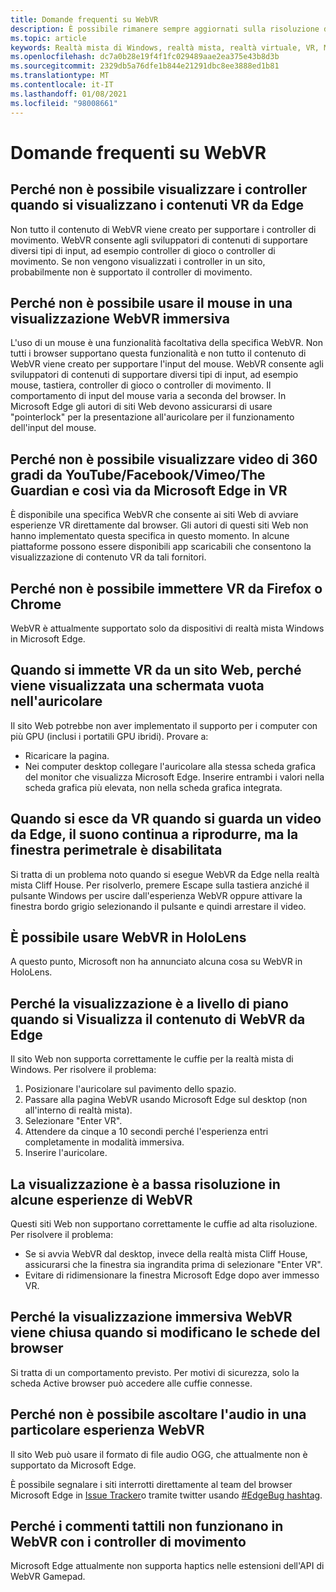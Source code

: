 ```yaml
---
title: Domande frequenti su WebVR
description: È possibile rimanere sempre aggiornati sulla risoluzione dei problemi relativi alla realtà mista per le applicazioni Web che esulano dalla documentazione del supporto clienti standard.
ms.topic: article
keywords: Realtà mista di Windows, realtà mista, realtà virtuale, VR, MR, risoluzione dei problemi, errori, guida, supporto tecnico, WebVR
ms.openlocfilehash: dc7a0b28e19f4f1fc029489aae2ea375e43b8d3b
ms.sourcegitcommit: 2329db5a76dfe1b844e21291dbc8ee3888ed1b81
ms.translationtype: MT
ms.contentlocale: it-IT
ms.lasthandoff: 01/08/2021
ms.locfileid: "98008661"
---
```

# <a name="webvr-faqs"></a>Domande frequenti su WebVR

## <a name="why-cant-i-see-my-controllers-when-viewing-vr-content-from-edge"></a>Perché non è possibile visualizzare i controller quando si visualizzano i contenuti VR da Edge

Non tutto il contenuto di WebVR viene creato per supportare i controller di movimento. WebVR consente agli sviluppatori di contenuti di supportare diversi tipi di input, ad esempio controller di gioco o controller di movimento. Se non vengono visualizzati i controller in un sito, probabilmente non è supportato il controller di movimento.

## <a name="why-cant-i-use-the-mouse-in-an-immersive-webvr-view"></a>Perché non è possibile usare il mouse in una visualizzazione WebVR immersiva

L'uso di un mouse è una funzionalità facoltativa della specifica WebVR. Non tutti i browser supportano questa funzionalità e non tutto il contenuto di WebVR viene creato per supportare l'input del mouse. WebVR consente agli sviluppatori di contenuti di supportare diversi tipi di input, ad esempio mouse, tastiera, controller di gioco o controller di movimento. Il comportamento di input del mouse varia a seconda del browser. In Microsoft Edge gli autori di siti Web devono assicurarsi di usare "pointerlock" per la presentazione all'auricolare per il funzionamento dell'input del mouse.

## <a name="why-cant-i-view-360-degree-videos-from-youtubefacebookvimeothe-guardian-etc-from-edge-in-vr"></a>Perché non è possibile visualizzare video di 360 gradi da YouTube/Facebook/Vimeo/The Guardian e così via da Microsoft Edge in VR

È disponibile una specifica WebVR che consente ai siti Web di avviare esperienze VR direttamente dal browser. Gli autori di questi siti Web non hanno implementato questa specifica in questo momento. In alcune piattaforme possono essere disponibili app scaricabili che consentono la visualizzazione di contenuto VR da tali fornitori.

## <a name="why-cant-i-enter-vr-from-firefox-or-chrome"></a>Perché non è possibile immettere VR da Firefox o Chrome

WebVR è attualmente supportato solo da dispositivi di realtà mista Windows in Microsoft Edge.

## <a name="when-i-enter-vr-from-a-website-why-do-i-see-a-blank-screen-in-my-headset"></a>Quando si immette VR da un sito Web, perché viene visualizzata una schermata vuota nell'auricolare

Il sito Web potrebbe non aver implementato il supporto per i computer con più GPU (inclusi i portatili GPU ibridi). Provare a:

* Ricaricare la pagina.
* Nei computer desktop collegare l'auricolare alla stessa scheda grafica del monitor che visualizza Microsoft Edge. Inserire entrambi i valori nella scheda grafica più elevata, non nella scheda grafica integrata.

## <a name="when-i-exit-vr-when-watching-a-video-from-edge-the-sound-continues-playing-but-the-edge-window-is-grayed-out"></a>Quando si esce da VR quando si guarda un video da Edge, il suono continua a riprodurre, ma la finestra perimetrale è disabilitata

Si tratta di un problema noto quando si esegue WebVR da Edge nella realtà mista Cliff House. Per risolverlo, premere Escape sulla tastiera anziché il pulsante Windows per uscire dall'esperienza WebVR oppure attivare la finestra bordo grigio selezionando il pulsante e quindi arrestare il video.

## <a name="can-i-use-webvr-on-the-hololens"></a>È possibile usare WebVR in HoloLens

A questo punto, Microsoft non ha annunciato alcuna cosa su WebVR in HoloLens.

## <a name="why-is-my-view-at-floor-level-when-viewing-webvr-content-from-edge"></a>Perché la visualizzazione è a livello di piano quando si Visualizza il contenuto di WebVR da Edge

Il sito Web non supporta correttamente le cuffie per la realtà mista di Windows. Per risolvere il problema:

1. Posizionare l'auricolare sul pavimento dello spazio.
2. Passare alla pagina WebVR usando Microsoft Edge sul desktop (non all'interno di realtà mista).
3. Selezionare "Enter VR".
4. Attendere da cinque a 10 secondi perché l'esperienza entri completamente in modalità immersiva.
5. Inserire l'auricolare.

## <a name="the-display-is-low-resolution-in-some-webvr-experiences"></a>La visualizzazione è a bassa risoluzione in alcune esperienze di WebVR

Questi siti Web non supportano correttamente le cuffie ad alta risoluzione. Per risolvere il problema:

* Se si avvia WebVR dal desktop, invece della realtà mista Cliff House, assicurarsi che la finestra sia ingrandita prima di selezionare "Enter VR".
* Evitare di ridimensionare la finestra Microsoft Edge dopo aver immesso VR.

## <a name="why-does-the-webvr-immersive-view-exit-when-i-change-browser-tabs"></a>Perché la visualizzazione immersiva WebVR viene chiusa quando si modificano le schede del browser

Si tratta di un comportamento previsto. Per motivi di sicurezza, solo la scheda Active browser può accedere alle cuffie connesse.

## <a name="why-cant-i-hear-audio-on-a-particular-webvr-experience"></a>Perché non è possibile ascoltare l'audio in una particolare esperienza WebVR

Il sito Web può usare il formato di file audio OGG, che attualmente non è supportato da Microsoft Edge.

È possibile segnalare i siti interrotti direttamente al team del browser Microsoft Edge in [Issue Tracker](https://developer.microsoft.com/microsoft-edge/platform/issues/)o tramite twitter usando [#EdgeBug hashtag](https://blogs.windows.com/msedgedev/2016/08/11/edgebug-twitter/).

## <a name="why-does-haptic-feedback-not-work-in-webvr-with-motion-controllers"></a>Perché i commenti tattili non funzionano in WebVR con i controller di movimento

Microsoft Edge attualmente non supporta haptics nelle estensioni dell'API di WebVR Gamepad.
